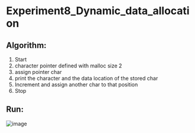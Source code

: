 # Experiment8_Dynamic_data_allocation

## Algorithm:
1. Start
2. character pointer defined with malloc size 2
3. assign pointer char
4. print the character and the data location of the stored char
5. Increment and assign another char to that position
6. Stop

## Run:
![image](https://user-images.githubusercontent.com/26576979/234005155-5e73106c-6a86-4f07-8d40-49fd0f112afc.png)
